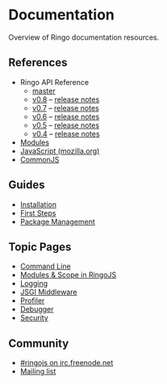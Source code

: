 # Documentation

Overview of Ringo documentation resources.

## References

  * Ringo API Reference
    * [master](/api/master/)
    * [v0.8](/api/v0.8/) &ndash; [release notes](/release_0_8)
    * [v0.7](/api/v0.7/) &ndash; [release notes](/release_0_7)
    * [v0.6](/api/v0.6/) &ndash; [release notes](/release_0_6)
    * [v0.5](/api/v0.5/) &ndash; [release notes](/release_0_5)
    * [v0.4](/api/v0.4/) &ndash; [release notes](/release_0_4)
  * [Modules](modules)
  * [JavaScript (mozilla.org)](https://developer.mozilla.org/en/JavaScript/Reference)
  * [CommonJS](http://wiki.commonjs.org/wiki/CommonJS)

## Guides

  * [Installation](/getting_started)
  * [First Steps](first_steps)
  * [Package Management](package_management)

## Topic Pages
  * [Command Line](command_line)
  * [Modules & Scope in RingoJS](modules_and_scopes)
  * [Logging](logging)
  * [JSGI Middleware](jsgi_middleware)
  * [Profiler](profiler)
  * [Debugger](debugger)
  * [Security](security)

## Community

  * [#ringojs on irc.freenode.net](http://ringojs.com/bot/join)
  * [Mailing list](http://groups.google.com/group/ringojs)
